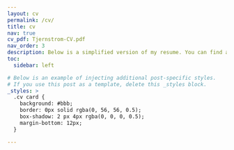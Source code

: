 ```yaml
---
layout: cv
permalink: /cv/
title: cv
nav: true
cv_pdf: Tjernstrom-CV.pdf
nav_order: 3
description: Below is a simplified version of my resume. You can find a full version in the pdf.
toc:
  sidebar: left

# Below is an example of injecting additional post-specific styles.
# If you use this post as a template, delete this _styles block.
_styles: >
  .cv card {
    background: #bbb;
    border: 0px solid rgba(0, 56, 56, 0.5);
    box-shadow: 2 px 4px rgba(0, 0, 0, 0.5);
    margin-bottom: 12px;
  }

---
```

